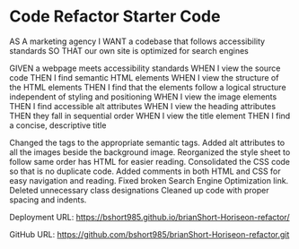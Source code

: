 # Code Refactor Starter Code
AS A marketing agency
I WANT a codebase that follows accessibility standards
SO THAT our own site is optimized for search engines

GIVEN a webpage meets accessibility standards
WHEN I view the source code
THEN I find semantic HTML elements
WHEN I view the structure of the HTML elements
THEN I find that the elements follow a logical structure independent of styling and positioning
WHEN I view the image elements
THEN I find accessible alt attributes
WHEN I view the heading attributes
THEN they fall in sequential order
WHEN I view the title element
THEN I find a concise, descriptive title

Changed the tags to the appropriate semantic tags.
Added alt attributes to all the images beside the background image. 
Reorganized the style sheet to follow same order has HTML for easier reading.
Consolidated the CSS code so that is no duplicate code. 
Added comments in both HTML and CSS for easy navigation and reading. 
Fixed broken Search Engine Optimization link. 
Deleted unnecessary class designations 
Cleaned up code with proper spacing and indents. 

Deployment URL: https://bshort985.github.io/brianShort-Horiseon-refactor/

GitHub URL: https://github.com/bshort985/brianShort-Horiseon-refactor.git

